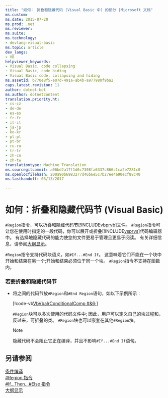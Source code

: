 ```yaml
---
title: "如何︰ 折叠和隐藏代码 (Visual Basic 中) 的部分 |Microsoft 文档"
ms.custom: 
ms.date: 2015-07-20
ms.prod: .net
ms.reviewer: 
ms.suite: 
ms.technology:
- devlang-visual-basic
ms.topic: article
dev_langs:
- VB
helpviewer_keywords:
- Visual Basic, code collapsing
- Visual Basic, code hiding
- Visual Basic code, collapsing and hiding
ms.assetid: b770e8f5-e07d-491a-ab4b-a977980f9ba2
caps.latest.revision: 11
author: dotnet-bot
ms.author: dotnetcontent
translation.priority.ht:
- cs-cz
- de-de
- es-es
- fr-fr
- it-it
- ja-jp
- ko-kr
- pl-pl
- pt-br
- ru-ru
- tr-tr
- zh-cn
- zh-tw
translationtype: Machine Translation
ms.sourcegitcommit: a06bd2a17f1d6c7308fa6337c866c1ca2e7281c0
ms.openlocfilehash: 200a90b6983277d46b6e5c7b27ee4a90ecf88c40
ms.lasthandoff: 03/13/2017

---
```

# <a name="how-to-collapse-and-hide-sections-of-code-visual-basic"></a>如何：折叠和隐藏代码节 (Visual Basic)
`#Region`指令，可以折叠和隐藏代码节[!INCLUDE[vbprvb](../../../csharp/programming-guide/concepts/linq/includes/vbprvb_md.md)]文件。 `#Region`指令可让您在使用时指定的一段代码，你可以展开或折叠[!INCLUDE[vsprvs](../../../csharp/includes/vsprvs_md.md)]代码编辑器中。 有选择地隐藏代码的能力使您的文件更易于管理且更易于阅读。 有关详细信息，请参阅[大纲显示](https://docs.microsoft.com/visualstudio/ide/outlining)。  
  
 `#Region`指令支持代码块语义，如`#If...#End If`。 这意味着它们不能在一个块中开始和结束在另一个;开始和结束必须位于同一个块。 `#Region`指令不支持在函数内。  
  
### <a name="to-collapse-and-hide-a-section-of-code"></a>若要折叠和隐藏代码节  
  
-   将之间的代码节放`#Region`和`#End Region`语句，如以下示例所示︰  
  
     [!code-vb[VbVbalrConditionalComp #&6;](../../../visual-basic/language-reference/directives/codesnippet/VisualBasic/how-to-collapse-and-hide-sections-of-code_1.vb)]  
  
     `#Region`块可以多次使用的代码文件中; 因此，用户可以定义自己的块过程和，反过来，可折叠的类。 `#Region`块也可以嵌套在其他`#Region`块。  
  
    > [!NOTE]
    >  隐藏代码不会阻止它正在编译，并且不影响`#If...#End If`语句。  
  
## <a name="see-also"></a>另请参阅  
 [条件编译](../../../visual-basic/programming-guide/program-structure/conditional-compilation.md)   
 [#Region 指令](../../../visual-basic/language-reference/directives/region-directive.md)   
 [#If...Then...#Else 指令](../../../visual-basic/language-reference/directives/if-then-else-directives.md)   
 [大纲显示](https://docs.microsoft.com/visualstudio/ide/outlining)
